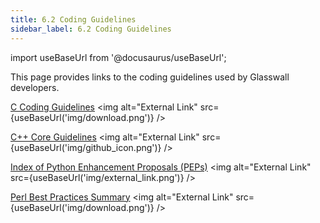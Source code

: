```yaml
---
title: 6.2 Coding Guidelines
sidebar_label: 6.2 Coding Guidelines
---
```


import useBaseUrl from '@docusaurus/useBaseUrl';

This page provides links to the coding guidelines used by Glasswall developers.

[C Coding Guidelines](<artifacts/Glasswall C Coding Guidelines.doc>) <img alt="External Link" src={useBaseUrl('img/download.png')} />

[C++ Core Guidelines](https://github.com/isocpp/CppCoreGuidelines/blob/master/CppCoreGuidelines.md#c-core-guidelines "C++ Core Guidelines") <img alt="External Link" src={useBaseUrl('img/github_icon.png')} />

[Index of Python Enhancement Proposals (PEPs)](https://www.python.org/dev/peps/
 "Index of Python Enhancement Proposals") <img alt="External Link" src={useBaseUrl('img/external_link.png')} />

[Perl Best Practices Summary](artifacts/Perl_Best_Practices_Summary.docx) <img alt="External Link" src={useBaseUrl('img/download.png')} />
